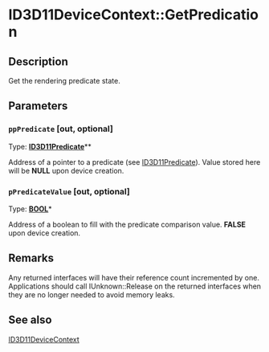 # ID3D11DeviceContext::GetPredication

## Description

Get the rendering predicate state.

## Parameters

### `ppPredicate` [out, optional]

Type: **[ID3D11Predicate](https://learn.microsoft.com/windows/desktop/api/d3d11/nn-d3d11-id3d11predicate)****

Address of a pointer to a predicate (see [ID3D11Predicate](https://learn.microsoft.com/windows/desktop/api/d3d11/nn-d3d11-id3d11predicate)). Value stored here will be **NULL** upon device creation.

### `pPredicateValue` [out, optional]

Type: **[BOOL](https://learn.microsoft.com/windows/desktop/WinProg/windows-data-types)***

Address of a boolean to fill with the predicate comparison value. **FALSE** upon device creation.

## Remarks

Any returned interfaces will have their reference count incremented by one. Applications should call IUnknown::Release on the returned interfaces when they are no longer needed to avoid memory leaks.

## See also

[ID3D11DeviceContext](https://learn.microsoft.com/windows/desktop/api/d3d11/nn-d3d11-id3d11devicecontext)